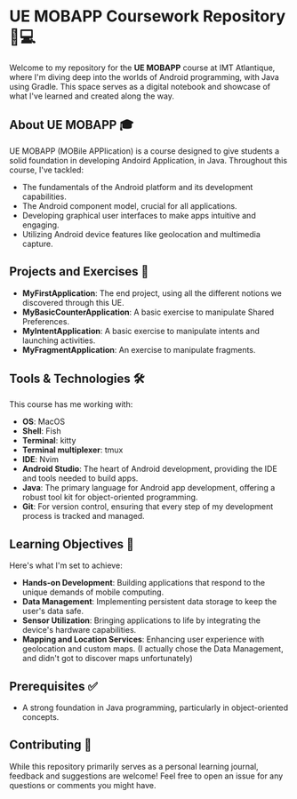 # UE MOBAPP Coursework Repository 📘💻

Welcome to my repository for the **UE MOBAPP** course at IMT Atlantique, where I'm diving deep into the worlds of Android programming, with Java using Gradle. This space serves as a digital notebook and showcase of what I've learned and created along the way.

## About UE MOBAPP 🎓

UE MOBAPP (MOBile APPlication) is a course designed to give students a solid foundation in developing Andoird Application, in Java.
Throughout this course, I've tackled:

- The fundamentals of the Android platform and its development capabilities.
- The Android component model, crucial for all applications.
- Developing graphical user interfaces to make apps intuitive and engaging.
- Utilizing Android device features like geolocation and multimedia capture.

## Projects and Exercises 🚀

- **MyFirstApplication**: The end project, using all the different notions we discovered through this UE.
- **MyBasicCounterApplication**: A basic exercise to manipulate Shared Preferences.
- **MyIntentApplication**: A basic exercise to manipulate intents and launching activities.
- **MyFragmentApplication**: An exercise to manipulate fragments.

## Tools & Technologies 🛠️

This course has me working with:

- **OS**: MacOS
- **Shell**: Fish
- **Terminal**: kitty
- **Terminal multiplexer**: tmux
- **IDE**: Nvim
- **Android Studio**: The heart of Android development, providing the IDE and tools needed to build apps.
- **Java**: The primary language for Android app development, offering a robust tool kit for object-oriented programming.
- **Git**: For version control, ensuring that every step of my development process is tracked and managed.

## Learning Objectives 🎯

Here's what I'm set to achieve:

- **Hands-on Development**: Building applications that respond to the unique demands of mobile computing.
- **Data Management**: Implementing persistent data storage to keep the user's data safe.
- **Sensor Utilization**: Bringing applications to life by integrating the device's hardware capabilities.
- **Mapping and Location Services**: Enhancing user experience with geolocation and custom maps. (I actually chose the Data Management, and didn't got to discover maps unfortunately)

## Prerequisites ✅

- A strong foundation in Java programming, particularly in object-oriented concepts.

## Contributing 🤝

While this repository primarily serves as a personal learning journal, feedback and suggestions are welcome! Feel free to open an issue for any questions or comments you might have.
